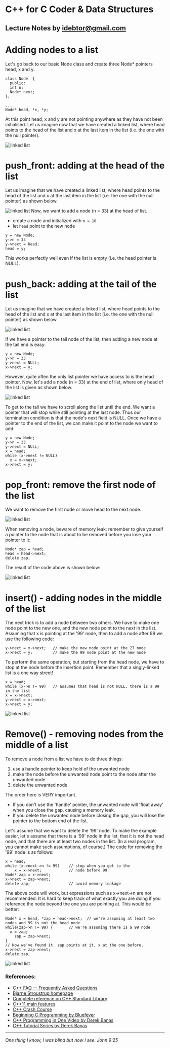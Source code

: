 # C++ for C Coder & Data Structures
Lecture Notes by idebtor@gmail.com
-------------------
# Adding nodes to a list
Let's go back to our basic Node class and create three Node* pointers head, x and y.
```
class Node  {
  public:
  int n;  
  Node* next;
};

...
Node* head, *x, *y;
```
At this point head, x and y are not pointing anywhere as they have not been initialised. Let us imagine now that we have created a linked list, where head points to the head of the list and x at the last item in the list (i.e. the one with the null pointer).

![linked list](https://github.com/idebtor/nowic/blob/master/img/class05Linked01.PNG)

# push_front: adding at the head of the list
Let us imagine that we have created a linked list, where head points to the head of the list and x at the last item in the list (i.e. the one with the null pointer) as shown below.

![linked list](https://github.com/idebtor/nowic/blob/master/img/class05Linked02.PNG)
Now, we want to add a node (n = 33) at the head of list.
- create a node and initialized with `n = 10`.
- let `head` point to the new node

```
y = new Node;
y->n = 33
y->next = head;
head = y;
```
This works perfectly well even if the list is empty (i.e. the head pointer is NULL).



# push_back: adding at the tail of the list
Let us imagine that we have created a linked list, where head points to the head of the list and x at the last item in the list (i.e. the one with the null pointer) as shown below.

![linked list](https://github.com/idebtor/nowic/blob/master/img/class05Linked03.PNG)

If we have a pointer to the tail node of the list, then adding a new node at the tail end is easy:

```
y = new Node;
y->n = 33
y->next = NULL;
x->next = y;
```

However, quite often the only list pointer we have access to is the head pointer.
Now, let's add a node (n = 33) at the end of list, where only head of the list is given as shown below.

![linked list](https://github.com/idebtor/nowic/blob/master/img/class05Linked04.PNG)

To get to the tail we have to scroll along the list until the end. We want a pointer that will stop while still pointing at the last node. Thus our termination condition is that the node's next field is NULL. Once we have a pointer to the end of the list, we can make it point to the node we want to add:

```
y = new Node;
y->n = 33
y->next = NULL;
x = head;
while (x->next != NULL)   
  x = x->next;
x->next = y;
```
# pop_front: remove the first node of the list
We want to remove the first node or move head to the next node.

![linked list](https://github.com/idebtor/nowic/blob/master/img/class05Linked05.PNG)

When removing a node, beware of memory leak; remember to give yourself a pointer to the node that is about to be removed before you lose your pointer to it:

```
Node* zap = head;
head = head->next;
delete zap;
```
The result of the code above is shown below:

![linked list](https://github.com/idebtor/nowic/blob/master/img/class05Linked06.PNG)


# insert() - adding nodes in the middle of the list
The next trick is to add a node between two others. We have to make one node point to the new one, and the new node point to the next in the list. Assuming that x is pointing at the '99' node, then to add a node after 99 we use the following code:

```
y->next = x->next;   // make the new node point at the 27 node
x->next = y;         // make the 99 node point at the new node
```

To perform the same operation, but starting from the head node, we have to stop at the node before the insertion point. Remember that a singly-linked list is a one way street!

```
x = head;
while (x->n != 99)   // assumes that head is not NULL, there is a 99 in the list
x = x->next;
y->next = x->next;
x->next = y;
```

![linked list](https://github.com/idebtor/nowic/blob/master/img/class05Linked07.PNG)

# Remove() - removing nodes from the middle of a list
To remove a node from a list we have to do three things:

  1. use a handle pointer to keep hold of the unwanted node
  2. make the node before the unwanted node point to the node after the unwanted node
  3. delete the unwanted node

The order here is VERY important.

  - If you don't use the 'handle' pointer, the unwanted node will 'float away' when you close the gap, causing a memory leak.
  - If you delete the unwanted node before closing the gap, you will lose the pointer to the bottom end of the list.

Let's assume that we want to delete the '99' node. To make the example easier, let's assume that there is a '99' node in the list, that it is not the head node, and that there are at least two nodes in the list. (In a real program, you cannot make such assumptions, of course.) The code for removing the '99' node is as follows:
```
x = head;
while (x->next->n != 99)    // stop when you get to the
    x = x->next;            // node before 99
Node* zap = x->next;
x->next = zap->next;
delete zap;                 // avoid memory leakage
```
The above code will work, but expressions such as x->next->n are not recommended. It is hard to keep track of what exactly you are doing if you reference the node beyond the one you are pointing at. This would be better:

```
Node* x = head, *zap = head->next;	// we're assuming at least two nodes and 99 is not the head node
while(zap->n != 99) {		// we're assuming there is a 99 node
  x = zap;
	zap = zap->next;
}
// Now we've found it. zap points at it, x at the one before.
x->next = zap->next;
delete zap;
```

![linked list](https://github.com/idebtor/nowic/blob/master/img/class05Linked08.PNG)

### References:
- [C++ FAQ — Frequently Asked Questions](http://www.parashift.com/c++-faq-lite/)
- [Bjarne Stroustrup homepage](http://www2.research.att.com/~bs/)
- [Complete reference on C++ Standard Library](http://en.cppreference.com/w/cpp)
- [C++11 main features](http://en.wikipedia.org/wiki/C%2B%2B11)
- [C++ Crash Course](https://www.labri.fr/perso/nrougier/teaching/c++-crash-course/index.html)
- [Beginning C Programming by Bluefever](https://www.youtube.com/watch?v=DWWQEmyVplU)
- [C++ Programming in One Video by Derek Banas](https://www.youtube.com/watch?v=Rub-JsjMhWY)
- [C++ Tutorial Series by Derek Banas](https://www.youtube.com/watch?v=N5HgK1bTLOg)

----------------------------
_One thing I know, I was blind but now I see. John 9:25_
